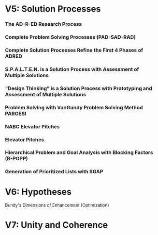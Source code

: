 # V5: Solution Processes

### The AD-R-ED Research Process

### Complete Problem Solving Processes (PAD-SAD-RAD)

### Complete Solution Processes Refine the First 4 Phases of ADRED

### S.P.A.L.T.E.N. is a Solution Process with Assessment of Multiple Solutions

### “Design Thinking” is a Solution Process with Prototyping and Assessment of Multiple Solutions

### Problem Solving with VanGundy Problem Solving Method PARGESI

### NABC Elevator Pitches

### Elevator Pitches

### Hierarchical Problem and Goal Analysis with Blocking Factors (B-POPP)



### Generation of Prioritized Lists with SGAP





# V6: Hypotheses

Bundy's Dimensions of Enhancement (Optimization)





# V7: Unity and Coherence

































